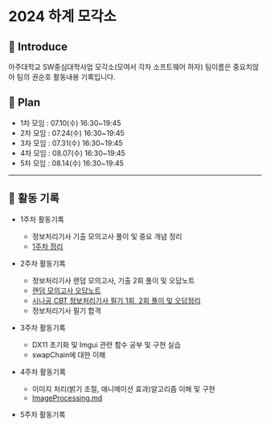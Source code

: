 # 2024 하계 모각소 

## :high_brightness: Introduce

아주대학교 SW중심대학사업 모각소(모여서 각자 소프트웨어 하자) 팀이름은 중요치않아 팀의 권순호 활동내용 기록입니다.



##  :date: Plan

- 1차 모임 : 07.10(수) 16:30~19:45
- 2차 모임 : 07.24(수) 16:30~19:45
- 3차 모임 : 07.31(수) 16:30~19:45
- 4차 모임 : 08.07(수) 16:30~19:45
- 5차 모임 : 08.14(수) 16:30~19:45

---



## :memo:  활동 기록

- 1주차 활동기록

  - 정보처리기사 기출 모의고사 풀이 및 중요 개념 정리
  - [1주차 정리](https://scythe-vanadium-291.notion.site/c4500c99ad07466d9a26eaf49e090ffe?pvs=4)

- 2주차 활동기록

    - 정보처리기사 랜덤 모의고사, 기출 2회 풀이 및 오답노트
    - [랜덤 모의고사 오답노트](https://scythe-vanadium-291.notion.site/2-b51d282d164846b68c76c1af6e37aba1?pvs=4)
    - [시나공 CBT 정보처리기사 필기 1회, 2회 풀이 및 오답정리](https://scythe-vanadium-291.notion.site/508c87e631694871b13b138d6ae3e7e1?pvs=4)
    - 정보처리기사 필기 합격
    
- 3주차 활동기록
    - DX11 초기화 및 Imgui 관련 함수 공부 및 구현 실습
    - swapChain에 대한 이해
    

- 4주차 활동기록
    - 이미지 처리(밝기 조절, 애니메이션 효과)알고리즘 이해 및 구현
    - [ImageProcessing.md](https://github.com/kwon5346/24-2/blob/main/04/ImageProcessing.md)

- 5주차 활동기록


  
